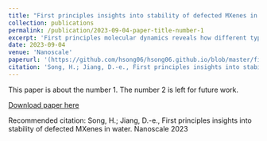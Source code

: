 ```yaml
---
title: "First principles insights into stability of defected MXenes in water"
collection: publications
permalink: /publication/2023-09-04-paper-title-number-1
excerpt: 'First principles molecular dynamics reveals how different types of defects on the Ti3C2Tx MXene surface influence its interaction with water.'
date: 2023-09-04
venue: 'Nanoscale'
paperurl: '(https://github.com/hsong06/hsong06.github.io/blob/master/files/Haohong_MXene.pdf)'
citation: 'Song, H.; Jiang, D.-e., First principles insights into stability of defected MXenes in water. Nanoscale 2023.'
---
```

This paper is about the number 1. The number 2 is left for future work.

[Download paper here](https://github.com/hsong06/hsong06.github.io/blob/master/files/Haohong_MXene.pdf)

Recommended citation: Song, H.; Jiang, D.-e., First principles insights into stability of defected MXenes in water. Nanoscale 2023
